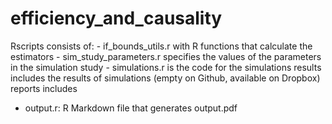 # efficiency_and_causality
Rscripts consists of:
	 - if_bounds_utils.r with R functions that calculate the estimators
	 - sim_study_parameters.r specifies the values of the parameters in the simulation study
	 - simulations.r is the code for the simulations
results includes the results of simulations (empty on Github, available on Dropbox)	 
reports includes
 - output.r: R Markdown file that generates output.pdf